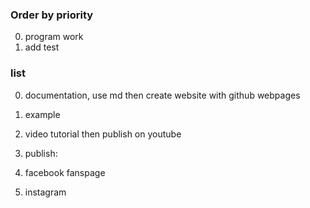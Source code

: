 ### Order by priority

0.  program work
0.  add test

### list

0.  documentation, use md then create website with github webpages
0.  example
0.  video tutorial then publish on youtube
0.  publish:

  0.  facebook fanspage
  0.  instagram
